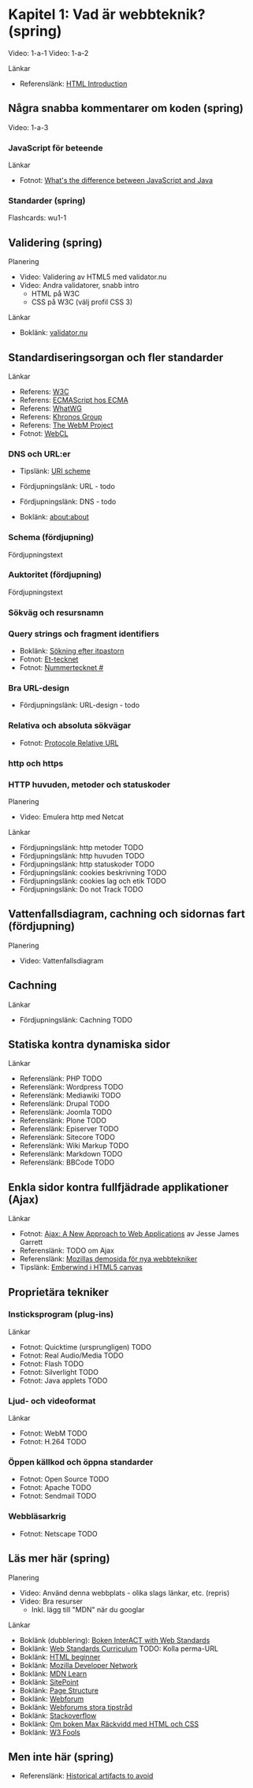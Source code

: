 # Kapitel 1: Vad är webbteknik? (spring)

Video: 1-a-1
Video: 1-a-2

Länkar
 * Referenslänk: [HTML Introduction](https://developer.mozilla.org/en/HTML/Introduction)

## Några snabba kommentarer om koden (spring)

Video: 1-a-3
 
### JavaScript för beteende

Länkar
 * Fotnot: [What's the difference between JavaScript and Java](http://stackoverflow.com/questions/245062/whats-the-difference-between-javascript-and-java)

### Standarder (spring)

Flashcards: wu1-1

## Validering (spring)

Planering

 * Video: Validering av HTML5 med validator.nu
 * Video: Andra validatorer, snabb intro
   * HTML på W3C
   * CSS på W3C (välj profil CSS 3)

Länkar
 * Boklänk: [validator.nu](http://validator.nu/)

## Standardiseringsorgan och fler standarder

Länkar
 * Referens: [W3C](http://w3.org)
 * Referens: [ECMAScript hos ECMA](http://www.ecma-international.org/publications/standards/Stnindex.htm#Software)
 * Referens: [WhatWG](http://www.whatwg.org/)
 * Referens: [Khronos Group](http://www.khronos.org/webgl/)
 * Referens: [The WebM Project](http://www.webmproject.org/)
 * Fotnot: [WebCL](http://www.khronos.org/webcl/wiki/Main_Page)

### DNS och URL:er

 * Tipslänk: [URI scheme](http://en.wikipedia.org/wiki/URI_scheme)

 * Fördjupningslänk: URL - todo
 * Fördjupningslänk: DNS - todo
 * Boklänk: [about:about](about:about)

### Schema (fördjupning)

Fördjupningstext

### Auktoritet (fördjupning)

Fördjupningstext

### Sökväg och resursnamn

### Query strings och fragment identifiers

 * Boklänk: [Sökning efter itpastorn](http://google.com/search?q=itpastorn&lang=sv)
 * Fotnot: [Et-tecknet](http://sv.wikipedia.org/wiki/Et-tecken)
 * Fotnot: [Nummertecknet #](http://sv.wikipedia.org/wiki/Nummertecken)

### Bra URL-design

 * Fördjupningslänk: URL-design - todo

### Relativa och absoluta sökvägar

* Fotnot: [Protocole Relative URL](http://paulirish.com/2010/the-protocol-relative-url/)

### http och https

### HTTP huvuden, metoder och statuskoder

Planering
 * Video: Emulera http med Netcat

Länkar
 * Fördjupningslänk: http metoder TODO
 * Fördjupningslänk: http huvuden TODO
 * Fördjupningslänk: http statuskoder TODO
 * Fördjupningslänk: cookies beskrivning TODO
 * Fördjupningslänk: cookies lag och etik TODO
 * Fördjupningslänk: Do not Track TODO

## Vattenfallsdiagram, cachning och sidornas fart (fördjupning)

Planering
 * Video: Vattenfallsdiagram

## Cachning

Länkar
 * Fördjupningslänk: Cachning TODO

## Statiska kontra dynamiska sidor

Länkar
 * Referenslänk: PHP TODO
 * Referenslänk: Wordpress TODO
 * Referenslänk: Mediawiki TODO
 * Referenslänk: Drupal TODO
 * Referenslänk: Joomla TODO
 * Referenslänk: Plone TODO
 * Referenslänk: Episerver TODO
 * Referenslänk: Sitecore TODO
 * Referenslänk: Wiki Markup TODO
 * Referenslänk: Markdown TODO
 * Referenslänk: BBCode TODO

## Enkla sidor kontra fullfjädrade applikationer (Ajax)

Länkar
 * Fotnot: [Ajax: A New Approach to Web Applications](http://www.adaptivepath.com/ideas/ajax-new-approach-web-applications) av Jesse James Garrett
 * Referenslänk: TODO om Ajax
 * Referenslänk: [Mozillas demosida för nya webbtekniker](https://developer.mozilla.org/en-US/demos/)
 * Tipslänk: [Emberwind i HTML5 canvas](http://my.opera.com/chooseopera/blog/2011/07/07/emberwind-a-html5-masterpiece)

## Proprietära tekniker


### Insticksprogram (plug-ins)

Länkar
 * Fotnot: Quicktime (ursprungligen) TODO
 * Fotnot: Real Audio/Media TODO
 * Fotnot: Flash TODO
 * Fotnot: Silverlight TODO
 * Fotnot: Java applets TODO

### Ljud- och videoformat

Länkar
 * Fotnot: WebM TODO
 * Fotnot: H.264 TODO

### Öppen källkod och öppna standarder

 * Fotnot: Open Source TODO
 * Fotnot: Apache TODO
 * Fotnot: Sendmail TODO

### Webbläsarkrig

 * Fotnot: Netscape TODO

## Läs mer här (spring)

Planering
 * Video: Använd denna webbplats - olika slags länkar, etc. (repris)
 * Video: Bra resurser
   * Inkl. lägg till "MDN" när du googlar

Länkar
 * Boklänk (dubblering): [Boken InterACT with Web Standards](http://interactwithwebstandards.com/)
 * Boklänk: [Web Standards Curriculum](http://www.w3.org/wiki/Web_Standards_Curriculum) TODO: Kolla perma-URL
 * Boklänk: [HTML beginner](http://htmldog.com/guides/htmlbeginner/)
 * Boklänk: [Mozilla Developer Network](https://developer.mozilla.org/)
 * Boklänk: [MDN Learn](https://developer.mozilla.org/en-US/learn)
 * Boklänk: [SitePoint](http://www.sitepoint.com/)
 * Boklänk: [Page Structure](http://reference.sitepoint.com/html/page-structure)
 * Boklänk: [Webforum](http://www.webforum.nu/)
 * Boklänk: [Webforums stora tipstråd](http://www.webforum.nu/forumdisplay.php?f=12)
 * Boklänk: [Stackoverflow](http://stackoverflow.com/)
 * Boklänk: [Om boken Max Räckvidd med HTML och CSS](http://kaxigt.com/2009/11/max-rackvidd-med-html-css-tommy-olsson-berattar-om-sin-bok/)
 * Boklänk: [W3 Fools](http://w3fools.com/)

## Men inte här (spring)

 * Referenslänk: [Historical artifacts to avoid](https://developer.mozilla.org/en/Web_development/Historical_artifacts_to_avoid)

